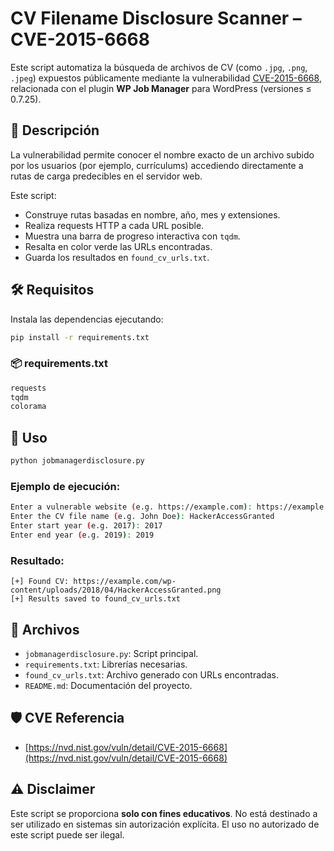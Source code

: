 # CV Filename Disclosure Scanner – CVE-2015-6668

Este script automatiza la búsqueda de archivos de CV (como `.jpg`, `.png`, `.jpeg`) expuestos públicamente mediante la vulnerabilidad [CVE-2015-6668](https://nvd.nist.gov/vuln/detail/CVE-2015-6668), relacionada con el plugin **WP Job Manager** para WordPress (versiones ≤ 0.7.25).

## 🧠 Descripción

La vulnerabilidad permite conocer el nombre exacto de un archivo subido por los usuarios (por ejemplo, currículums) accediendo directamente a rutas de carga predecibles en el servidor web.

Este script:

- Construye rutas basadas en nombre, año, mes y extensiones.
- Realiza requests HTTP a cada URL posible.
- Muestra una barra de progreso interactiva con `tqdm`.
- Resalta en color verde las URLs encontradas.
- Guarda los resultados en `found_cv_urls.txt`.

## 🛠️ Requisitos

Instala las dependencias ejecutando:

```bash
pip install -r requirements.txt
````

### 📦 requirements.txt
```txt
requests
tqdm
colorama
````

## 🚀 Uso

```bash
python jobmanagerdisclosure.py
```

### Ejemplo de ejecución:

```bash
Enter a vulnerable website (e.g. https://example.com): https://example.com
Enter the CV file name (e.g. John Doe): HackerAccessGranted
Enter start year (e.g. 2017): 2017
Enter end year (e.g. 2019): 2019
```

### Resultado:

```text
[+] Found CV: https://example.com/wp-content/uploads/2018/04/HackerAccessGranted.png
[+] Results saved to found_cv_urls.txt
```

## 📂 Archivos

* `jobmanagerdisclosure.py`: Script principal.
* `requirements.txt`: Librerías necesarias.
* `found_cv_urls.txt`: Archivo generado con URLs encontradas.
* `README.md`: Documentación del proyecto.

## 🛡️ CVE Referencia

* [https://nvd.nist.gov/vuln/detail/CVE-2015-6668](https://nvd.nist.gov/vuln/detail/CVE-2015-6668)

## ⚠️ Disclaimer

Este script se proporciona **solo con fines educativos**. No está destinado a ser utilizado en sistemas sin autorización explícita. El uso no autorizado de este script puede ser ilegal.
